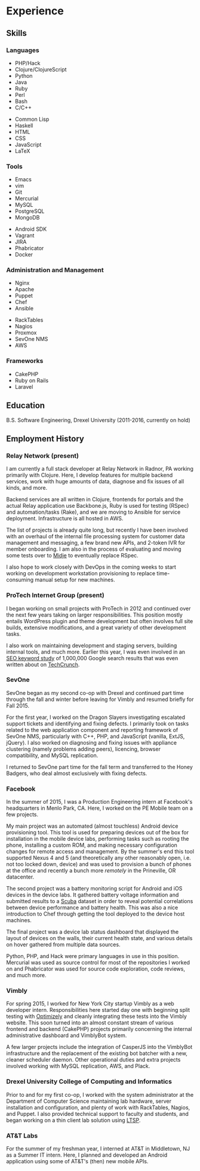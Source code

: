 # Experience

## Skills

### Languages

<div class="row" id="language-list">
<div class="one-half first">
<ul>
<li>PHP/Hack</li>
<li>Clojure/ClojureScript</li>
<li>Python</li>
<li>Java</li>
<li>Ruby</li>
<li>Perl</li>
<li>Bash</li>
<li>C/C++</li>
</ul>
</div>
<div class="one-half">
<ul>
<li>Common Lisp</li>
<li>Haskell</li>
<li>HTML</li>
<li>CSS</li>
<li>JavaScript</li>
<li>LaTeX</li>
</ul>
</div>
</div>

### Tools

<div class="row" id="language-list">
<div class="one-half first">
<ul>
<li>Emacs</li>
<li>vim</li>
<li>Git</li>
<li>Mercurial</li>
<li>MySQL</li>
<li>PostgreSQL</li>
<li>MongoDB</li>
</ul>
</div>
<div class="one-half">
<ul>
<li>Android SDK</li>
<li>Vagrant</li>
<li>JIRA</li>
<li>Phabricator</li>
<li>Docker</li>
</ul>
</div>
</div>

### Administration and Management

<div class="row" id="language-list">
<div class="one-half first">
<ul>
<li>Nginx</li>
<li>Apache</li>
<li>Puppet</li>
<li>Chef</li>
<li>Ansible</li>
</ul>
</div>
<div class="one-half">
<ul>
<li>RackTables</li>
<li>Nagios</li>
<li>Proxmox</li>
<li>SevOne NMS</li>
<li>AWS</li>
</ul>
</div>
</div>

### Frameworks

+ CakePHP
+ Ruby on Rails
+ Laravel

## Education

B.S. Software Engineering, Drexel University (2011-2016, currently on hold)

## Employment History

### Relay Network (present)

I am currently a full stack developer at Relay Network in Radnor, PA
working primarily with Clojure. Here, I develop features for multiple
backend services, work with huge amounts of data, diagnose and fix
issues of all kinds, and more.

Backend services are all written in Clojure, frontends for portals and the
actual Relay application use Backbone.js, Ruby is used for testing (RSpec) and
automation/tasks (Rake), and we are moving to Ansible for service deployment.
Infrastructure is all hosted in AWS.

The list of projects is already quite long, but recently I have been
involved with an overhaul of the internal file processing system for
customer data management and messaging, a few brand new APIs, and
2-token IVR for member onboarding. I am also in the process of
evaluating and moving some tests over
to [Midje](https://github.com/marick/Midje) to eventually replace RSpec.

I also hope to work closely with DevOps in the coming weeks to start
working on development workstation provisioning to replace
time-consuming manual setup for new machines.

### ProTech Internet Group (present)

I began working on small projects with ProTech in 2012 and continued over the
next few years taking on larger responsibilities. This position mostly entails
WordPress plugin and theme development but often involves full site builds,
extensive modifications, and a great variety of other development tasks.

I also work on maintaining development and staging servers, building
internal tools, and much more. Earlier this year, I was even involved
in an [SEO keyword study](http://backlinko.com/search-engine-ranking)
of 1,000,000 Google search results that was even written about
on
[TechCrunch](http://techcrunch.com/2016/02/12/study-says-data-driven-seo-might-be-possible/).

### SevOne

SevOne began as my second co-op with Drexel and continued part time through the
fall and winter before leaving for Vimbly and resumed briefly for Fall 2015.

For the first year, I worked on the Dragon Slayers investigating escalated
support tickets and identifying and fixing defects. I primarily took on tasks
related to the web application component and reporting framework of SevOne NMS,
particularly with C++, PHP, and JavaScript (vanilla, ExtJS, jQuery). I also
worked on diagnosing and fixing issues with appliance clustering (namely
problems adding peers), licencing, browser compatibility, and MySQL replication.

I returned to SevOne part time for the fall term and transferred to the Honey
Badgers, who deal almost exclusively with fixing defects.

### Facebook

In the summer of 2015, I was a Production Engineering intern at Facebook's
headquarters in Menlo Park, CA. Here, I worked on the PE Mobile team on a few
projects.

My main project was an automated (almost touchless) Android device provisioning
tool. This tool is used for preparing devices out of the box for installation in
the mobile device labs, performing tasks such as rooting the phone, installing a
custom ROM, and making necessary configuration changes for remote access and
management. By the summer's end this tool supported Nexus 4 and 5 (and
theoretically any other reasonably open, i.e. not too locked down, device) and
was used to provision a bunch of phones at the office and recently a bunch more
*remotely* in the Prineville, OR datacenter.

The second project was a battery monitoring script for Android and iOS devices
in the device labs. It gathered battery voltage information and submitted
results to a
[Scuba](https://www.facebook.com/notes/facebook-engineering/under-the-hood-data-diving-with-scuba/10150599692628920/)
dataset in order to reveal potential correlations between device performance and
battery health. This was also a nice introduction to Chef through getting the
tool deployed to the device host machines.

The final project was a device lab status dashboard that displayed the layout of
devices on the walls, their current health state, and various details on hover
gathered from multiple data sources.

Python, PHP, and Hack were primary languages in use in this position. Mercurial
was used as source control for most of the repositories I worked on and Phabricator
was used for source code exploration, code reviews, and much more.

### Vimbly

For spring 2015, I worked for New York City startup Vimbly as a web
developer intern. Responsibilities here started day one with beginning
split testing with [Optimizely](https://www.optimizely.com/) and
cleanly integrating these tests into the Vimbly website. This soon
turned into an almost constant stream of various frontend and backend
(CakePHP) projects primarily concerning the internal administrative
dashboard and VimblyBot system.

A few larger projects include the integration of CasperJS into the
VimblyBot infrastructure and the replacement of the existing bot
batcher with a new, cleaner scheduler daemon. Other operational duties
and extra projects involved working with MySQL replication, AWS, and
Plack.

### Drexel University College of Computing and Informatics

Prior to and for my first co-op, I worked with the system administrator
at the Department of Computer Science maintaining lab hardware, server
installation and configuration, and plenty of work with RackTables,
Nagios, and Puppet. I also provided technical support to faculty and
students, and began working on a thin client lab solution using
[LTSP](http://ltsp.org/).

### AT&T Labs

For the summer of my freshman year, I interned at AT&T in Middletown, NJ
as a Summer IT intern. Here, I planned and developed an Android application
using some of AT&T's (then) new mobile APIs.
